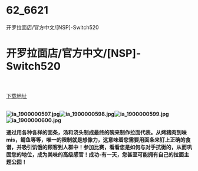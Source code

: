 # 62_6621
开罗拉面店/官方中文/[NSP]-Switch520
# 开罗拉面店/官方中文/[NSP]-Switch520
 <br/></br>
[下载地址](https://www.switch520.cc/article/6621 "下载地址")
<br/></br>

<p><span><strong><img src="https://www.switch520.cc/muke_img/upload_art_20201017-3_65ae8ca116dd93d4386501f7d066d2c2.jpg" alt="ia_1900000597.jpg" title="ia_1900000597.jpg"><img src="https://www.switch520.cc/muke_img/upload_art_20201017-3_daaeed6aa268e4b18fa8ac66f49f228c.jpg" alt="ia_1900000598.jpg" title="ia_1900000598.jpg"><img src="https://www.switch520.cc/muke_img/upload_art_20201017-3_1602cb532e1d747b1109f0bb7b0d871f.jpg" alt="ia_1900000599.jpg" title="ia_1900000599.jpg"><img src="https://www.switch520.cc/muke_img/upload_art_20201017-3_2e810e4df30a484da7f545eb5c081c57.jpg" alt="ia_1900000600.jpg" title="ia_1900000600.jpg"> &nbsp;<br></strong></span></p>
<p><span><strong>通过用各种各样的面条，汤和浇头制成最终的碗来制作拉面代表。从烤猪肉到味mis，鲭鱼等等，唯一的限制就是想像力，这意味着您需要用面条来钉上正确的食谱，并吸引饥饿的顾客到人群中！参加比赛，看看您是如何与对手抗衡的，从而巩固您的地位，成为美味的高级感官！成功-有一天，您甚至可能拥有自己的拉面主题公园！</strong></span></p>
<p></p>
